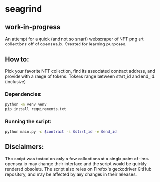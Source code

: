 # seagrind

## work-in-progress

An attempt for a quick (and not so smart) webscraper of NFT png art collections off of opensea.io.
Created for learning purposes.

## How to:
Pick your favorite NFT collection, find its associated contract address, and provide with a range of tokens.
Tokens range between start_id and end_id. (inclusive)

### Dependencies:
```bash
python -m venv venv
pip install requirements.txt
```

### Running the script:
```bash
python main.py -c $contract -s $start_id -e $end_id
```

## Disclaimers:
The script was tested on only a few collections at a single point of time.
opensea.io may change their interface and the script would be quickly rendered obsolete.
The script also relies on Firefox's geckodriver GitHub repository, and may be affected by any changes in their releases.
